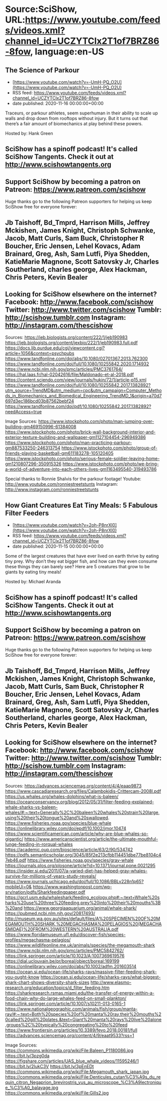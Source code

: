 # Source:SciShow, URL:https://www.youtube.com/feeds/videos.xml?channel_id=UCZYTClx2T1of7BRZ86-8fow, language:en-US

## The Science of Parkour
 - [https://www.youtube.com/watch?v=-UmH-PQ_O2U](https://www.youtube.com/watch?v=-UmH-PQ_O2U)
 - RSS feed: https://www.youtube.com/feeds/videos.xml?channel_id=UCZYTClx2T1of7BRZ86-8fow
 - date published: 2020-11-16 00:00:00+00:00

Traceurs, or parkour athletes, seem superhuman in their ability to scale up walls and drop down from rooftops without injury.  But it turns out that there’s a fair amount of biomechanics at play behind these powers.

Hosted by: Hank Green

SciShow has a spinoff podcast! It's called SciShow Tangents. Check it out at http://www.scishowtangents.org
----------
Support SciShow by becoming a patron on Patreon: https://www.patreon.com/scishow
----------
Huge thanks go to the following Patreon supporters for helping us keep SciShow free for everyone forever:

Jb Taishoff, Bd_Tmprd, Harrison Mills, Jeffrey Mckishen, James Knight, Christoph Schwanke, Jacob, Matt Curls, Sam Buck, Christopher R Boucher, Eric Jensen, Lehel Kovacs, Adam Brainard, Greg, Ash, Sam Lutfi, Piya Shedden, KatieMarie Magnone, Scott Satovsky Jr, Charles Southerland, charles george, Alex Hackman, Chris Peters, Kevin Bealer
----------
Looking for SciShow elsewhere on the internet?
Facebook: http://www.facebook.com/scishow
Twitter: http://www.twitter.com/scishow
Tumblr: http://scishow.tumblr.com
Instagram: http://instagram.com/thescishow
----------
Sources:
https://jeb.biologists.org/content/222/1/jeb190983
https://jeb.biologists.org/content/jexbio/222/1/jeb190983.full.pdf
https://docs.lib.purdue.edu/cgi/viewcontent.cgi?article=1056&context=psychpubs
https://www.tandfonline.com/doi/abs/10.1080/02701367.2013.762300
https://www.tandfonline.com/doi/full/10.1080/10255842.2020.1714932
https://www.ncbi.nlm.nih.gov/pmc/articles/PMC3761764/
https://hal.laas.fr/hal-02042616/file/Maldonado-et-al-2018.pdf
https://content.sciendo.com/view/journals/hukin/72/1/article-p15.xml
https://www.tandfonline.com/doi/full/10.1080/10255842.2017.1382892?utm_source=TrendMD&utm_medium=cpc&utm_campaign=Computer_Methods_in_Biomechanics_and_Biomedical_Engineering_TrendMD_1&origin=a70d7697d3ec186bcd03b87562bebf24
https://www.tandfonline.com/doi/pdf/10.1080/10255842.2017.1382892?needAccess=true

Image Sources:
https://www.istockphoto.com/photo/man-jumping-over-building-gm469150996-61384008
https://www.istockphoto.com/photo/brick-wall-background-interior-and-exterior-texture-building-and-wallpaper-gm1127104454-296949386
https://www.istockphoto.com/photo/man-practicing-parkour-gm887533250-246313754
https://www.istockphoto.com/photo/group-of-friends-playing-basketball-gm611183278-105120405
https://www.istockphoto.com/photo/serious-female-soldier-leaving-home-gm1210807296-350915326
https://www.istockphoto.com/photo/we-bring-a-world-of-adventure-into-each-others-lives-gm1163495540-319493786

Special thanks to Ronnie Shalvis for the parkour footage!
Youtube: http://www.youtube.com/ronniestreetstunts
Instagram: http://www.instagram.com/ronniestreetstunts

## How Giant Creatures Eat Tiny Meals: 5 Fabulous Filter Feeders
 - [https://www.youtube.com/watch?v=2oh-P8nrXl0](https://www.youtube.com/watch?v=2oh-P8nrXl0)
 - RSS feed: https://www.youtube.com/feeds/videos.xml?channel_id=UCZYTClx2T1of7BRZ86-8fow
 - date published: 2020-11-15 00:00:00+00:00

Some of the largest creatures that have ever lived on earth thrive by eating tiny prey. Why don’t they eat bigger fish, and how can they even consume these things they can barely see? Here are 5 creatures that grow to be giants by eating tiny meals!

Hosted by: Michael Aranda

SciShow has a spinoff podcast! It's called SciShow Tangents. Check it out at http://www.scishowtangents.org
----------
Support SciShow by becoming a patron on Patreon: https://www.patreon.com/scishow
----------
Huge thanks go to the following Patreon supporters for helping us keep SciShow free for everyone forever:

Jb Taishoff, Bd_Tmprd, Harrison Mills, Jeffrey Mckishen, James Knight, Christoph Schwanke, Jacob, Matt Curls, Sam Buck, Christopher R Boucher, Eric Jensen, Lehel Kovacs, Adam Brainard, Greg, Ash, Sam Lutfi, Piya Shedden, KatieMarie Magnone, Scott Satovsky Jr, Charles Southerland, charles george, Alex Hackman, Chris Peters, Kevin Bealer
----------
Looking for SciShow elsewhere on the internet?
Facebook: http://www.facebook.com/scishow
Twitter: http://www.twitter.com/scishow
Tumblr: http://scishow.tumblr.com
Instagram: http://instagram.com/thescishow
----------
Sources:
https://advances.sciencemag.org/content/4/4/eaap9873
https://www.cascadiaresearch.org/files/Calambokidis-Crittercam-2008l.pdf
https://us.whales.org/whales-dolphins/what-is-baleen/
https://oceanconservancy.org/blog/2012/05/31/filter-feeding-explained-whale-sharks-vs-baleen-whales/#:~:text=Generally%2C%20baleen%20whales%20strain%20large,using%20their%20tongue%20and%20swallowed.
https://www.fisheries.noaa.gov/species/blue-whale
https://onlinelibrary.wiley.com/doi/epdf/10.1002/jmor.10474
https://www.scientificamerican.com/article/why-are-blue-whales-so-gigantic/
https://www.americanscientist.org/article/the-ultimate-mouthful-lunge-feeding-in-rorqual-whales
https://academic.oup.com/bioscience/article/63/2/90/534742
https://pdfs.semanticscholar.org/3045/85f2e213cfbb114451dbe77be8104c47eb46.pdf
https://www.fisheries.noaa.gov/species/gray-whale
https://journals.plos.org/plosone/article?id=10.1371/journal.pone.0021295
https://insider.si.edu/2011/07/a-varied-diet-has-helped-gray-whales-survive-for-millions-of-years-study-reveals/
https://www.journals.uchicago.edu/doi/full/10.1086/BBLv228n1p65?mobileUi=0&
https://www.washingtonpost.com/wp-srv/nation/pdfs/Sharkfeedingpaper.pdf
https://gcrl.usm.edu/whaleshark/feeding_ecology.php#:~:text=Whale%20sharks%20use%20three%20feeding,prey%20into%20their%20mouths%3B%20and
https://www.georgiaaquarium.org/animal/whale-shark/
https://pubmed.ncbi.nlm.nih.gov/20817493/
http://museum.wa.gov.au/sites/default/files/A%20SPECIMEN%20OF%20MEGAMOUTH%20SHARK,%20MEGACHASMA%20PELAGIOS%20(MEGACHASMIDAE)%20FROM%20WESTERN%20AUSTRALIA.pdf
https://www.floridamuseum.ufl.edu/discover-fish/species-profiles/megachasma-pelagios/
https://www.wildlifeonline.me.uk/animals/species/the-megamouth-shark
https://www.ncbi.nlm.nih.gov/pmc/articles/PMC5842762/
https://link.springer.com/article/10.1023/A:1007369619576
https://dial.uclouvain.be/pr/boreal/object/boreal:169199
https://onlinelibrary.wiley.com/doi/abs/10.1002/adfm.201603514
https://ocean.si.edu/ocean-life/sharks-rays/massive-filter-feeding-shark-you-ought-know
https://ocean.si.edu/ocean-life/sharks-rays/what-biggest-shark-chart-shows-diversity-shark-sizes
http://www.elasmo-research.org/education/topics/d_filter_feeding.htm
https://sharkresearch.rsmas.miami.edu/the-transfer-of-energy-within-a-food-chain-why-do-large-whales-feed-on-small-plankton/
https://link.springer.com/article/10.1007/s10211-013-0165-1
https://www.nationalgeographic.com/animals/fish/group/manta-ray/#:~:text=Both%20species%20of%20manta%20ray,their%20mouths%20called%20gill%20plates.&text=Giant%20manta%20rays%20live%20alone,groups%2C%20typically%20congregating%20to%20feed
https://www.frontiersin.org/articles/10.3389/fevo.2018.00181/full
https://advances.sciencemag.org/content/4/9/eaat9533?rss=1

Image Sources:
https://commons.wikimedia.org/wiki/File:Baleen_P1180086.jpg
https://bit.ly/3pzg0da
https://figshare.com/articles/UAS_blue_whale_videos/11595246/1
https://bit.ly/2IukC3V
https://bit.ly/3pEnEDt
https://commons.wikimedia.org/wiki/File:Megamouth_shark_japan.jpg
https://commons.wikimedia.org/wiki/File:Denticules_cutan%C3%A9s_du_requin_citron_Negaprion_brevirostris_vus_au_microscope_%C3%A9lectronique_%C3%A0_balayage.jpg
https://commons.wikimedia.org/wiki/File:Gills2.jpg

